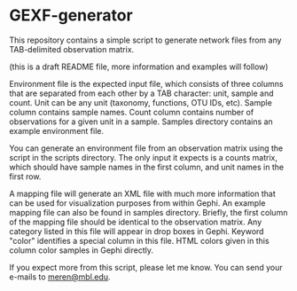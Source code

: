 GEXF-generator
==============

This repository contains a simple script to generate network files from any TAB-delimited observation matrix.

(this is a draft README file, more information and examples will follow)

Environment file is the expected input file, which consists of three columns that are separated from each other by a TAB character: unit, sample and count. Unit can be any unit (taxonomy, functions, OTU IDs, etc). Sample column contains sample names. Count column contains number of observations for a given unit in a sample. Samples directory contains an example environment file.

You can generate an environment file from an observation matrix using the script in the scripts directory. The only input it expects is a counts matrix, which should have sample names in the first column, and unit names in the first row.

A mapping file will generate an XML file with much more information that can be used for visualization purposes from within Gephi. An example mapping file can also be found in samples directory. Briefly, the first column of the mapping file should be identical to the observation matrix. Any category listed in this file will appear in drop boxes in Gephi. Keyword "color" identifies a special column in this file. HTML colors given in this column color samples in Gephi directly.

If you expect more from this script, please let me know. You can send your e-mails to meren@mbl.edu.
